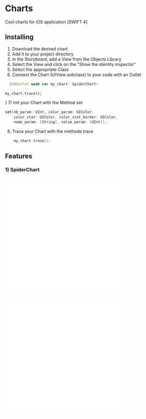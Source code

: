 # Charts
Cool charts for iOS application [SWIFT 4]

## Installing

1) Download the desired chart
2) Add it to your project directory
3) In the Storyboard, add a View from the Objects Library
4) Select the View and click on the "Show the identity inspector"
5) Select the appropriate Class
6) Connect the Chart (UIView subclass) to your code with an Outlet
```swift
  @IBOutlet weak var my_chart: SpiderChart!
```
    my_chart.trace();
  }
7) Init your Chart with the Method set
```swift
set(nb_param: UInt, color_param: UIColor, 
    color_stat: UIColor, color_stat_border: UIColor, 
    name_param: [String], value_param: [UInt]);
```
8) Trace your Chart with the methode trace
```swift
    my_chart.trace();

```



## Features

### 1) SpiderChart

![alt text](https://github.com/Choqs/Charts/blob/master/readme_sources/anim.gif)![alt text](https://github.com/Choqs/Charts/blob/master/readme_sources/anim2.gif)

